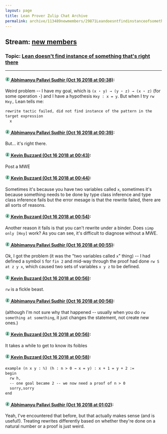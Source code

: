 ```yaml
---
layout: page
title: Lean Prover Zulip Chat Archive 
permalink: archive/113489newmembers/29871Leandoesntfindinstanceofsomethingthatsrightthere.html
---
```


## Stream: [new members](index.html)
### Topic: [Lean doesn't find instance of something that's right there](29871Leandoesntfindinstanceofsomethingthatsrightthere.html)

---

#### [![Click to go to Zulip](../../assets/img/zulip2.png) Abhimanyu Pallavi Sudhir (Oct 16 2018 at 00:38)](https://leanprover.zulipchat.com/#narrow/stream/113489-new%20members/topic/Lean%20doesn%27t%20find%20instance%20of%20something%20that%27s%20right%20there/near/135863594):
Weird problem -- I have my goal, which is `(x ⋆ y) → (y ⋆ z) → (x ⋆ z)` (for some operation `⋆`) and I have a hypothesis `Hxy : x = y`. But when I try `rw Hxy,` Lean tells me:

```lean
rewrite tactic failed, did not find instance of the pattern in the target expression
  x
```

#### [![Click to go to Zulip](../../assets/img/zulip2.png) Abhimanyu Pallavi Sudhir (Oct 16 2018 at 00:39)](https://leanprover.zulipchat.com/#narrow/stream/113489-new%20members/topic/Lean%20doesn%27t%20find%20instance%20of%20something%20that%27s%20right%20there/near/135863628):
But... it's right there.

#### [![Click to go to Zulip](../../assets/img/zulip2.png) Kevin Buzzard (Oct 16 2018 at 00:43)](https://leanprover.zulipchat.com/#narrow/stream/113489-new%20members/topic/Lean%20doesn%27t%20find%20instance%20of%20something%20that%27s%20right%20there/near/135863810):
Post a MWE

#### [![Click to go to Zulip](../../assets/img/zulip2.png) Kevin Buzzard (Oct 16 2018 at 00:44)](https://leanprover.zulipchat.com/#narrow/stream/113489-new%20members/topic/Lean%20doesn%27t%20find%20instance%20of%20something%20that%27s%20right%20there/near/135863871):
Sometimes it's because you have two variables called `x`, sometimes it's because something needs to be done by type class inference and type class inference fails but the error mesage is that the rewrite failed, there are all sorts of reasons.

#### [![Click to go to Zulip](../../assets/img/zulip2.png) Kevin Buzzard (Oct 16 2018 at 00:54)](https://leanprover.zulipchat.com/#narrow/stream/113489-new%20members/topic/Lean%20doesn%27t%20find%20instance%20of%20something%20that%27s%20right%20there/near/135864347):
Another reason it fails is that you can't rewrite under a binder. Does `simp only [Hxy]` work? As you can see, it's difficult to diagnose without a MWE.

#### [![Click to go to Zulip](../../assets/img/zulip2.png) Abhimanyu Pallavi Sudhir (Oct 16 2018 at 00:55)](https://leanprover.zulipchat.com/#narrow/stream/113489-new%20members/topic/Lean%20doesn%27t%20find%20instance%20of%20something%20that%27s%20right%20there/near/135864405):
Ok, I got the problem (it was the "two variables called `x`" thing) -- I had defined a symbol `S` for `fin 2` and mid-way through the proof had done `rw S at z y x`, which caused two sets of variables `x y z` to be defined.

#### [![Click to go to Zulip](../../assets/img/zulip2.png) Kevin Buzzard (Oct 16 2018 at 00:56)](https://leanprover.zulipchat.com/#narrow/stream/113489-new%20members/topic/Lean%20doesn%27t%20find%20instance%20of%20something%20that%27s%20right%20there/near/135864450):
`rw` is a fickle beast.

#### [![Click to go to Zulip](../../assets/img/zulip2.png) Abhimanyu Pallavi Sudhir (Oct 16 2018 at 00:56)](https://leanprover.zulipchat.com/#narrow/stream/113489-new%20members/topic/Lean%20doesn%27t%20find%20instance%20of%20something%20that%27s%20right%20there/near/135864454):
(although I'm not sure why that happened -- usually when you do `rw something at something`, it just changes the statement, not create new ones.)

#### [![Click to go to Zulip](../../assets/img/zulip2.png) Kevin Buzzard (Oct 16 2018 at 00:56)](https://leanprover.zulipchat.com/#narrow/stream/113489-new%20members/topic/Lean%20doesn%27t%20find%20instance%20of%20something%20that%27s%20right%20there/near/135864455):
It takes a while to get to know its foibles

#### [![Click to go to Zulip](../../assets/img/zulip2.png) Kevin Buzzard (Oct 16 2018 at 00:58)](https://leanprover.zulipchat.com/#narrow/stream/113489-new%20members/topic/Lean%20doesn%27t%20find%20instance%20of%20something%20that%27s%20right%20there/near/135864545):
```lean
example (n x y : ℕ) (h : n > 0 → x = y) : x + 1 = y + 2 :=
begin
  rw h,
  -- one goal became 2 -- we now need a proof of n > 0
  sorry,sorry
end
```

#### [![Click to go to Zulip](../../assets/img/zulip2.png) Abhimanyu Pallavi Sudhir (Oct 16 2018 at 01:02)](https://leanprover.zulipchat.com/#narrow/stream/113489-new%20members/topic/Lean%20doesn%27t%20find%20instance%20of%20something%20that%27s%20right%20there/near/135864852):
Yeah, I've encountered that before, but that actually makes sense (and is useful!). Treating rewrites differently based on whether they're done on a natural number or a proof is just weird.

